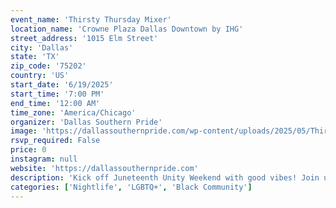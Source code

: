 ```yaml
---
event_name: 'Thirsty Thursday Mixer'
location_name: 'Crowne Plaza Dallas Downtown by IHG'
street_address: '1015 Elm Street'
city: 'Dallas'
state: 'TX'
zip_code: '75202'
country: 'US'
start_date: '6/19/2025'
start_time: '7:00 PM'
end_time: '12:00 AM'
time_zone: 'America/Chicago'
organizer: 'Dallas Southern Pride'
image: 'https://dallassouthernpride.com/wp-content/uploads/2025/05/Thirsty-Thursday-4.png'
rsvp_required: False
price: 0
instagram: null
website: 'https://dallassouthernpride.com'
description: 'Kick off Juneteenth Unity Weekend with good vibes! Join us for a casual adult game night mixer with music, drink specials, and games at the host hotel. Free entry – come mix, mingle, and play!'
categories: ['Nightlife', 'LGBTQ+', 'Black Community']
---
```


